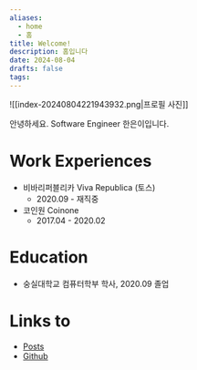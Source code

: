 ```yaml
---
aliases:
  - home
  - 홈
title: Welcome!
description: 홈입니다
date: 2024-08-04
drafts: false
tags:
---
```


![[index-20240804221943932.png|프로필 사진]]

안녕하세요. Software Engineer 한은이입니다.



# Work Experiences

- 비바리퍼블리카 Viva Republica (토스)
  - 2020.09 - 재직중
- 코인원 Coinone
  - 2017.04 - 2020.02

# Education

- 숭실대학교 컴퓨터학부 학사, 2020.09 졸업

# Links to

- [Posts](https://tunapanini.xyz/posts/)
- [Github](https://github.com/tunapanini)
